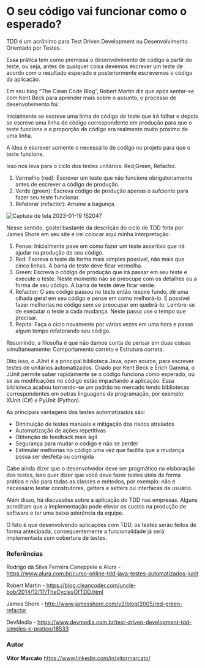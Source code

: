 # O seu código vai funcionar como o esperado?

TDD é um acrônimo para Test Driven Development ou Desenvolvimento Orientado por Testes. 

Essa prática tem como premissa o desenvolvimento de código a partir do teste, ou seja, antes de qualquer coisa devemos escrever um teste de acordo com o resultado esperado e posteriormente escrevemos o código da aplicação.

Em seu blog “The Clean Code Blog”, Robert Martin diz que após sentar-se com Kent Beck para aprender mais sobre o assunto, o processo de desenvolvimento foi:

inicialmente se escreve uma linha de código de teste que irá falhar e depois se escreve uma linha de código correspondente em produção para que o teste funcione e a proporção de código era realmente muito próximo de uma linha.

A idea é escrever somente o necessário de código no projeto para que o teste funcione. 

Isso nos leva para o ciclo dos testes unitários: Red,Green, Refactor.

1. Vermelho (red): Escrever um teste que não funcione obrigatoriamente antes de escrever o código de produção.
2. Verde (green): Escreva código de produção apenas o sufciente para fazer seu teste funcionar.
3. Refatorar (refactor): Arrume a bagunça.

![Captura de tela 2023-01-19 152047](https://user-images.githubusercontent.com/60930603/213528160-d97abb8f-3cd8-43c2-90a9-2995ffa2bf56.png#vitrinedev)

Nesse sentido, gostei bastante da descrição do ciclo de TDD feita por James Shore em seu site e irei colocar aqui minha interpretação:

1. Pense: Inicialmente pese em como fazer um teste assertivo que irá ajudar na produção de seu código.
2. Red: Escreva o teste da forma mais simples possível, não mais que cinco linhas. A barra de teste deve ficar vermelha.
3. Green: Escreva o código de produção que irá passar em seu teste e execute o teste. Neste momento não se preocupe com os detalhes ou a forma de seu código. A barra de teste deve ficar verde.
4. Refactor: O seu código passou no teste então respire fundo, dê uma olhada geral em seu código e pense em como melhorá-lo. É possível fazer melhorias no código sem se preocupar em quebrá-lo. Lembre-se de executar o teste a cada mudança. Neste passo use o tempo que precisar.
5. Repita: Faça o ciclo novamente por várias vezes em uma hora e passe algum tempo refatorando seu código.

Resumindo, a filosofia é que não damos conta de pensar em duas coisas simultaneamente: Comportamento correto e  Estrutura correta.

Dito isso, o JUnit é a principal biblioteca Java, open source, para escrever testes de unitários automatizados. Criado por Kent Beck e Erich Gamma, o JUnit permite saber rapidamente se o código funciona como esperado, ou se as modificações no código estão impactando a aplicação. Essa biblioteca acabou tornando-se um padrão no mercado tendo bibliotecas correspondentes em outras linguagens de programação, por exemplo: XUnit (C#) e PyUnit (Python).

As principais vantagens dos testes automatizados são: 

 - Diminuição de testes manuais e mitigação dos riscos atrelados
 - Automatização de ações repetitivas 
 - Obtenção de feedback mais ágil
 - Segurança para mudar o código e não se perder
 - Estimular melhorias no código uma vez que facilita que a mudança possa ser desfeita ou corrigida

Cabe ainda dizer que o desenvolvedor deve ser pragmático na elaboração dos testes, isso quer dizer que você deve fazer testes úteis de forma prática e não para todas as classes e métodos, por exemplo: não é necessário testar construtores, getters e setters ou interfaces de usuário.

Além disso, há discussões sobre a aplicação do TDD nas empresas. Alguns acreditam que a implementação pode elevar os custos na produção de software e ter uma baixa aderência da equipe.

O fato é que desenvolvendo aplicações com TDD, os testes serão feitos de forma antecipada, consequentemente a funcionalidade já será implementada com cobertura de testes.

### Referências
Rodrigo da Silva Ferreira Caneppele e Alura - https://www.alura.com.br/curso-online-tdd-java-testes-automatizados-junit

Robert Martin - https://blog.cleancoder.com/uncle-bob/2014/12/17/TheCyclesOfTDD.html

James Shore - http://www.jamesshore.com/v2/blog/2005/red-green-refactor

DevMedia - https://www.devmedia.com.br/test-driven-development-tdd-simples-e-pratico/18533

### Autor
**Vitor Marcato** https://www.linkedin.com/in/vitormarcato/
